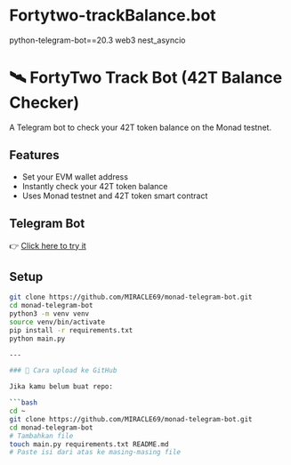 # Fortytwo-trackBalance.bot
python-telegram-bot==20.3
web3
nest_asyncio
# 🛰️ FortyTwo Track Bot (42T Balance Checker)

A Telegram bot to check your 42T token balance on the Monad testnet.

## Features
- Set your EVM wallet address
- Instantly check your 42T token balance
- Uses Monad testnet and 42T token smart contract

## Telegram Bot
👉 [Click here to try it](https://t.me/FortyTwo_trackbot)

## Setup

```bash
git clone https://github.com/MIRACLE69/monad-telegram-bot.git
cd monad-telegram-bot
python3 -m venv venv
source venv/bin/activate
pip install -r requirements.txt
python main.py

---

### 🧠 Cara upload ke GitHub

Jika kamu belum buat repo:

```bash
cd ~
git clone https://github.com/MIRACLE69/monad-telegram-bot.git
cd monad-telegram-bot
# Tambahkan file
touch main.py requirements.txt README.md
# Paste isi dari atas ke masing-masing file
